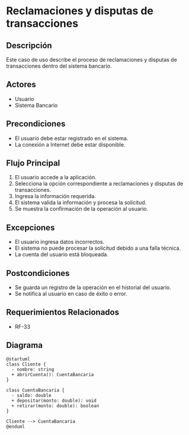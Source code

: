# Reclamaciones y disputas de transacciones

## Descripción

Este caso de uso describe el proceso de reclamaciones y disputas de transacciones dentro del sistema bancario.

## Actores

- Usuario
- Sistema Bancario

## Precondiciones

- El usuario debe estar registrado en el sistema.
- La conexión a Internet debe estar disponible.

## Flujo Principal

1. El usuario accede a la aplicación.
2. Selecciona la opción correspondiente a reclamaciones y disputas de transacciones.
3. Ingresa la información requerida.
4. El sistema valida la información y procesa la solicitud.
5. Se muestra la confirmación de la operación al usuario.

## Excepciones

- El usuario ingresa datos incorrectos.
- El sistema no puede procesar la solicitud debido a una falla técnica.
- La cuenta del usuario está bloqueada.

## Postcondiciones

- Se guarda un registro de la operación en el historial del usuario.
- Se notifica al usuario en caso de éxito o error.

## Requerimientos Relacionados

- RF-33

## Diagrama

```plantuml
@startuml
class Cliente {
  - nombre: string
  + abrirCuenta(): CuentaBancaria
}

class CuentaBancaria {
  - saldo: double
  + depositar(monto: double): void
  + retirar(monto: double): boolean
}

Cliente --> CuentaBancaria
@enduml
```
